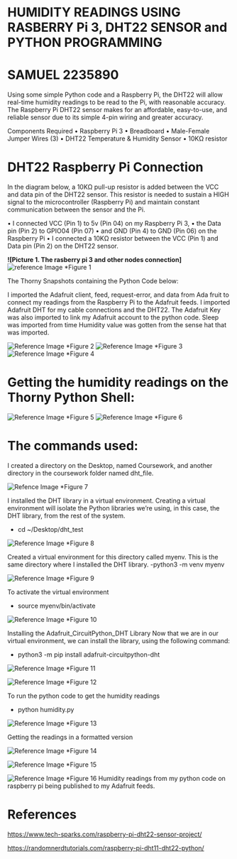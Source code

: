 # HUMIDITY READINGS USING RASBERRY Pi 3, DHT22 SENSOR and PYTHON PROGRAMMING

# SAMUEL 2235890 

Using some simple Python code and a Raspberry Pi, the DHT22 will allow real-time humidity readings to be read to the Pi, with reasonable accuracy. The Raspberry Pi DHT22 sensor makes for an affordable, easy-to-use, and reliable sensor due to its simple 4-pin wiring and greater accuracy. 

Components Required 
•	Raspberry Pi 3
•	Breadboard
•	Male-Female Jumper Wires (3)
•	DHT22 Temperature & Humidity Sensor
•	10KΩ resistor

# DHT22 Raspberry Pi Connection
In the diagram below, a 10KΩ pull-up resistor is added between the VCC and data pin of the DHT22 sensor. This resistor is needed to sustain a HIGH signal to the microcontroller (Raspberry Pi) and maintain constant communication between the sensor and the Pi.

•	I connected VCC (Pin 1) to 5v (Pin 04) on my Raspberry Pi 3,
•	the Data pin (Pin 2) to GPIO04 (Pin 07)
•	and GND (Pin 4) to GND (Pin 06) on the Raspberry Pi
•	I connected a 10KΩ resistor between the VCC (Pin 1) and Data pin (Pin 2) on the DHT22 sensor.

**![Picture 1. The rasberry pi 3 and other nodes connection]**
![reference Image](/Picture1.jpg)
*Figure 1


The Thorny Snapshots containing the Python Code below:

I imported the Adafruit client, feed, request-error, and data from Ada fruit to connect my readings from the Raspberry Pi to the Adafruit feeds. 
I imported Adafruit DHT for my cable connections and the DHT22. 
The Adafruit Key was also imported to link my Adafruit account to the python code. 
Sleep was imported from time 
Humidity value was gotten from the sense hat that was imported.

![Reference Image](/Picture2.jpg)
*Figure 2
![Reference Image](/Picture3.jpg)
*Figure 3
![Reference Image](/Picture4.png)
*Figure 4

# Getting the humidity readings on the Thorny Python Shell:
![Reference Image](/Picture5.jpg)
*Figure 5
![Reference Image](/Picture6.png)
*Figure 6

# The commands used:
 I created a directory on the Desktop, named Coursework, and another directory in the coursework folder named dht_file. 

 ![Refence Image](/Picture7.jpg)
 *Figure 7

 I installed the DHT library in a virtual environment. Creating a virtual environment will isolate the Python libraries we’re using, in this case, the DHT library, from the rest of the system.
-	cd ~/Desktop/dht_test 

![Reference Image](/Picture8.jpg)
*Figure 8

Created a virtual environment for this directory called myenv. This is the same directory where I installed the DHT library. 
-python3 -m venv myenv

![Reference Image](/Picture9.jpg)
*Figure 9

To activate the virtual environment
-	source myenv/bin/activate

![Reference Image](/Picture10.jpg)
*Figure 10

Installing the Adafruit_CircuitPython_DHT Library
Now that we are in our virtual environment, we can install the library, using the following command:
-	python3 -m pip install adafruit-circuitpython-dht

![Reference Image](/Picture11.jpg)
*Figure 11

![Reference Image](/Picture12.jpg)
*Figure 12

To run the python code to get the humidity readings 
-	python humidity.py

![Reference Image](/Picture13.jpg)
*Figure 13 

Getting the readings in a formatted version

![Reference Image](/Picture14.jpg)
*Figure 14

![Reference Image](/Picture15.jpg)
*Figure 15

![Reference Image](/Picture16.png)
*Figure 16
Humidity readings from my python code on raspberry pi being published to my Adafruit feeds. 

# References 
https://www.tech-sparks.com/raspberry-pi-dht22-sensor-project/

https://randomnerdtutorials.com/raspberry-pi-dht11-dht22-python/
